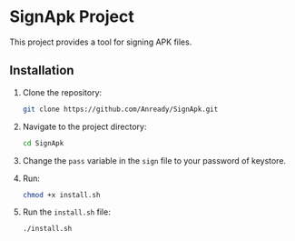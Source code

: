 # SignApk Project

This project provides a tool for signing APK files.

## Installation

1. Clone the repository:
   ```sh
   git clone https://github.com/Anready/SignApk.git
   ```

2. Navigate to the project directory:
   ```sh
   cd SignApk
   ```

3. Change the `pass` variable in the `sign` file to your password of keystore.
4. Run:
   ```sh
   chmod +x install.sh
   ```

6. Run the `install.sh` file:
   ```sh
   ./install.sh
   ```
